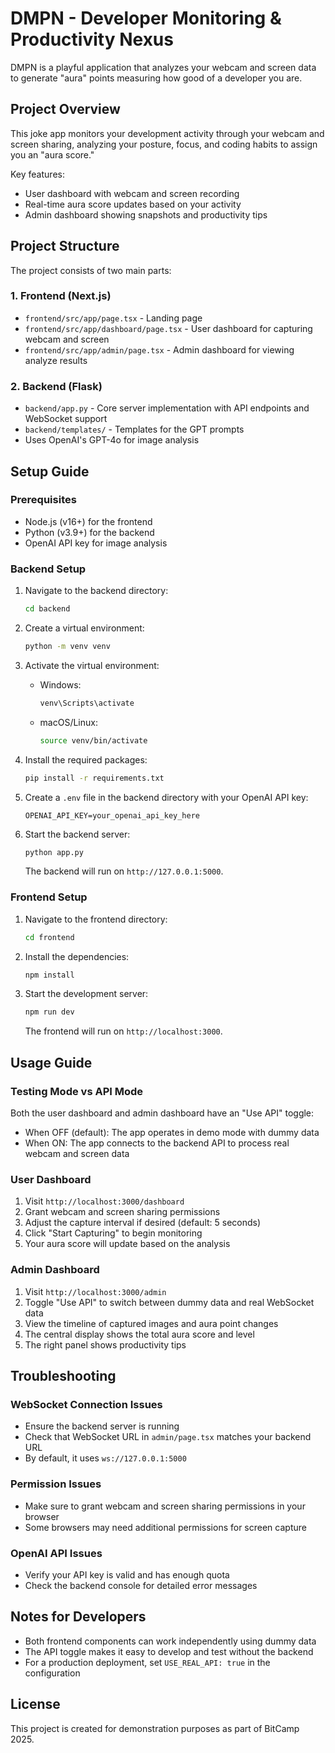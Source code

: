 # DMPN - Developer Monitoring & Productivity Nexus

DMPN is a playful application that analyzes your webcam and screen data to generate "aura" points measuring how good of a developer you are.

## Project Overview

This joke app monitors your development activity through your webcam and screen sharing, analyzing your posture, focus, and coding habits to assign you an "aura score."

Key features:
- User dashboard with webcam and screen recording
- Real-time aura score updates based on your activity
- Admin dashboard showing snapshots and productivity tips

## Project Structure

The project consists of two main parts:

### 1. Frontend (Next.js)
- `frontend/src/app/page.tsx` - Landing page
- `frontend/src/app/dashboard/page.tsx` - User dashboard for capturing webcam and screen
- `frontend/src/app/admin/page.tsx` - Admin dashboard for viewing analyze results

### 2. Backend (Flask)
- `backend/app.py` - Core server implementation with API endpoints and WebSocket support
- `backend/templates/` - Templates for the GPT prompts
- Uses OpenAI's GPT-4o for image analysis

## Setup Guide

### Prerequisites
- Node.js (v16+) for the frontend
- Python (v3.9+) for the backend
- OpenAI API key for image analysis

### Backend Setup

1. Navigate to the backend directory:
   ```bash
   cd backend
   ```

2. Create a virtual environment:
   ```bash
   python -m venv venv
   ```

3. Activate the virtual environment:
   - Windows:
     ```bash
     venv\Scripts\activate
     ```
   - macOS/Linux:
     ```bash
     source venv/bin/activate
     ```

4. Install the required packages:
   ```bash
   pip install -r requirements.txt
   ```

5. Create a `.env` file in the backend directory with your OpenAI API key:
   ```
   OPENAI_API_KEY=your_openai_api_key_here
   ```

6. Start the backend server:
   ```bash
   python app.py
   ```
   The backend will run on `http://127.0.0.1:5000`.

### Frontend Setup

1. Navigate to the frontend directory:
   ```bash
   cd frontend
   ```

2. Install the dependencies:
   ```bash
   npm install
   ```

3. Start the development server:
   ```bash
   npm run dev
   ```
   The frontend will run on `http://localhost:3000`.

## Usage Guide

### Testing Mode vs API Mode

Both the user dashboard and admin dashboard have an "Use API" toggle:
- When OFF (default): The app operates in demo mode with dummy data
- When ON: The app connects to the backend API to process real webcam and screen data

### User Dashboard

1. Visit `http://localhost:3000/dashboard`
2. Grant webcam and screen sharing permissions
3. Adjust the capture interval if desired (default: 5 seconds)
4. Click "Start Capturing" to begin monitoring
5. Your aura score will update based on the analysis

### Admin Dashboard

1. Visit `http://localhost:3000/admin`
2. Toggle "Use API" to switch between dummy data and real WebSocket data
3. View the timeline of captured images and aura point changes
4. The central display shows the total aura score and level
5. The right panel shows productivity tips

## Troubleshooting

### WebSocket Connection Issues
- Ensure the backend server is running
- Check that WebSocket URL in `admin/page.tsx` matches your backend URL
- By default, it uses `ws://127.0.0.1:5000`

### Permission Issues
- Make sure to grant webcam and screen sharing permissions in your browser
- Some browsers may need additional permissions for screen capture

### OpenAI API Issues
- Verify your API key is valid and has enough quota
- Check the backend console for detailed error messages

## Notes for Developers

- Both frontend components can work independently using dummy data
- The API toggle makes it easy to develop and test without the backend
- For a production deployment, set `USE_REAL_API: true` in the configuration

## License

This project is created for demonstration purposes as part of BitCamp 2025.
